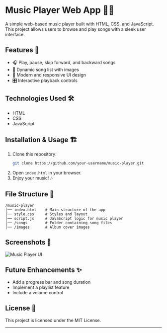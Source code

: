 # Music Player Web App 🎵🎶  

A simple web-based music player built with HTML, CSS, and JavaScript. This project allows users to browse and play songs with a sleek user interface.  

## Features 🚀  

- 🎧 Play, pause, skip forward, and backward songs  
- 🎵 Dynamic song list with images  
- 🎨 Modern and responsive UI design  
- 🎛️ Interactive playback controls  

## Technologies Used 🛠️  

- HTML  
- CSS  
- JavaScript  

## Installation & Usage 🏗️  

1. Clone this repository:  
   ```bash
   git clone https://github.com/your-username/music-player.git
   ```
2. Open `index.html` in your browser.  
3. Enjoy your music! 🎶  

## File Structure 📂  

```
/music-player
│── index.html    # Main structure of the app  
│── style.css     # Styles and layout  
│── script.js     # JavaScript logic for music player  
│── /songs        # Folder containing song files  
│── /images       # Album cover images  
```

## Screenshots 📸  

![Music Player UI](https://abhishekk-portfolio-musicplayer.netlify.app/images/musicplayer.png)

## Future Enhancements ✨  

- Add a progress bar and song duration  
- Implement a playlist feature  
- Include a volume control  

## License 📜  

This project is licensed under the MIT License.  

---
